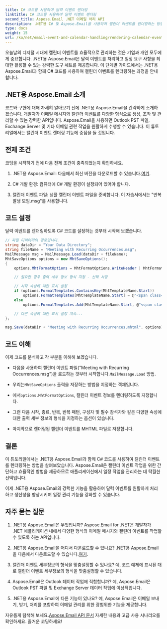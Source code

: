 ```yaml
---
title: C# 코드를 사용하여 달력 이벤트 렌더링
linktitle: C# 코드를 사용하여 달력 이벤트 렌더링
second_title: Aspose.Email .NET 이메일 처리 API
description: .NET용 C# 및 Aspose.Email을 사용하여 캘린더 이벤트를 렌더링하는 방법을 알아보세요. 대화형 일정을 쉽게 만드세요.
type: docs
weight: 15
url: /ko/net/email-event-and-calendar-handling/rendering-calendar-events-using-csharp-code/
---
```



오늘날의 디지털 시대에 캘린더 이벤트를 효율적으로 관리하는 것은 기업과 개인 모두에게 중요합니다. .NET용 Aspose.Email은 달력 이벤트를 처리하고 일정 요구 사항을 최대한 활용할 수 있는 강력한 도구 세트를 제공합니다. 이 단계별 가이드에서는 .NET용 Aspose.Email과 함께 C# 코드를 사용하여 캘린더 이벤트를 렌더링하는 과정을 안내합니다.

## .NET용 Aspose.Email 소개

코드와 구현에 대해 자세히 알아보기 전에 .NET용 Aspose.Email을 간략하게 소개하겠습니다. 개발자가 이메일 메시지와 캘린더 이벤트를 다양한 형식으로 생성, 조작 및 관리할 수 있는 강력한 API입니다. Aspose.Email을 사용하면 Outlook PST 파일, Exchange Server 및 기타 이메일 관련 작업을 원활하게 수행할 수 있습니다. 이 튜토리얼에서는 캘린더 이벤트 렌더링 기능에 중점을 둘 것입니다.

## 전제 조건

코딩을 시작하기 전에 다음 전제 조건이 충족되었는지 확인하세요.

1.  .NET용 Aspose.Email: 다음에서 최신 버전을 다운로드할 수 있습니다.[여기](https://releases.aspose.com/email/net/).

2. C# 개발 환경: 컴퓨터에 C# 개발 환경이 설정되어 있어야 합니다.

3. 캘린더 이벤트 파일: 샘플 캘린더 이벤트 파일을 준비합니다. 이 자습서에서는 "반복 발생 모임.msg"를 사용합니다.

## 코드 설정

달력 이벤트를 렌더링하도록 C# 코드를 설정하는 것부터 시작해 보겠습니다.

```csharp
// 파일 디렉터리의 경로입니다.
string dataDir = "Your Data Directory";
string fileName = "Meeting with Recurring Occurrences.msg";
MailMessage msg = MailMessage.Load(dataDir + fileName);
MhtSaveOptions options = new MhtSaveOptions();
{
    options.MhtFormatOptions = MhtFormatOptions.WriteHeader | MhtFormatOptions.RenderCalendarEvent;

    // 필요한 경우 출력 세부 정보 형식 지정 - 선택 사항

    // 시작 속성에 대한 표시 설정
    if (options.FormatTemplates.ContainsKey(MhtTemplateName.Start))
        options.FormatTemplates[MhtTemplateName.Start] = @"<span class='headerLineTitle'>Start:</span><span class='headerLineText'>{0}</span><br/>"; 
    else
        options.FormatTemplates.Add(MhtTemplateName.Start, @"<span class='headerLineTitle'>Start:</span><span class='headerLineText'>{0}</span><br/>");

    // 다른 속성에 대한 표시 설정 계속...
};

msg.Save(dataDir + "Meeting with Recurring Occurrences.mhtml", options);
```

## 코드 이해

이제 코드를 분석하고 각 부분을 이해해 보겠습니다.

-  다음을 사용하여 캘린더 이벤트 파일("Meeting with Recurring Occurrences.msg")을 로드하는 것부터 시작합니다.`MailMessage.Load` 방법.

-  우리는`MhtSaveOptions` 출력을 저장하는 방법을 지정하는 객체입니다.

- 에서`options.MhtFormatOptions`, 캘린더 이벤트 정보를 렌더링하도록 지정합니다.

- 그런 다음 시작, 종료, 반복, 반복 패턴, 구성자 및 필수 참석자와 같은 다양한 속성에 대한 출력 세부 정보의 형식을 지정하는 옵션이 있습니다.

- 마지막으로 렌더링된 캘린더 이벤트를 MHTML 파일로 저장합니다.

## 결론

이 튜토리얼에서는 .NET용 Aspose.Email과 함께 C# 코드를 사용하여 캘린더 이벤트를 렌더링하는 방법을 살펴보았습니다. Aspose.Email은 캘린더 이벤트 작업을 위한 간단하고 효율적인 방법을 제공하므로 애플리케이션에서 일정 작업을 관리하는 데 탁월한 선택입니다.

이제 .NET용 Aspose.Email의 강력한 기능을 활용하여 달력 이벤트를 원활하게 처리하고 생산성을 향상시키며 일정 관리 기능을 강화할 수 있습니다.

## 자주 묻는 질문

1. .NET용 Aspose.Email은 무엇입니까?
   Aspose.Email for .NET은 개발자가 .NET 애플리케이션 내에서 다양한 형식의 이메일 메시지와 캘린더 이벤트를 작업할 수 있도록 하는 API입니다.

2. .NET용 Aspose.Email을 어디서 다운로드할 수 있나요?
    .NET용 Aspose.Email을 다음에서 다운로드할 수 있습니다.[여기](https://releases.aspose.com/email/net/).

3. 캘린더 이벤트 세부정보의 형식을 맞춤설정할 수 있나요?
   예, 코드 예제에 표시된 대로 캘린더 이벤트 세부정보의 형식을 맞춤설정할 수 있습니다.

4. Aspose.Email은 Outlook 데이터 작업에 적합합니까?
   예, Aspose.Email은 Outlook PST 파일 및 Exchange Server 데이터 작업에 이상적입니다.

5. .NET용 Aspose.Email에 다른 기능이 있나요?
   예, Aspose.Email은 이메일 보내기, 받기, 처리를 포함하여 이메일 관리를 위한 광범위한 기능을 제공합니다.

 자유롭게 탐색해 보세요.[Aspose.Email API 문서](https://reference.aspose.com/email/net/) 자세한 내용과 고급 사용 시나리오를 확인하세요. 즐거운 코딩하세요!